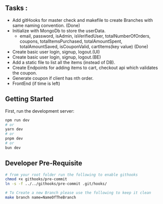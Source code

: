 ## Tasks :

- Add gitHooks for master check and makefile to create Branches with same naming convention. (Done)
- Initialize with MongoDb to store the userData.
  - email, password, isAdmin, isVerifiedUser, totalNumberOfOrders, coupons, totalItemsPurchased, totalAmountSpent, totalAmountSaved, isCouponValid, cartItems(key value) (Done)
- Create basic user login, signup, logout.(UI)
- Create basic user login, signup, logout.(BE)
- Add a static file to list all the items (instead of DB).
- Create Endpoints for adding items to cart, checkout api which validates the coupon.
- Generate coupon if client has nth order.
- FrontEnd (if time is left)

## Getting Started

First, run the development server:

```bash
npm run dev
# or
yarn dev
# or
pnpm dev
# or
bun dev
```

## Developer Pre-Requisite

```bash
# from your root folder run the following to enable githooks
chmod +x githooks/pre-commit
ln -s -f ../../githooks/pre-commit .git/hooks/

# To Create a new Branch please use the following to keep it clean
make branch name=NameOfTheBranch
```
